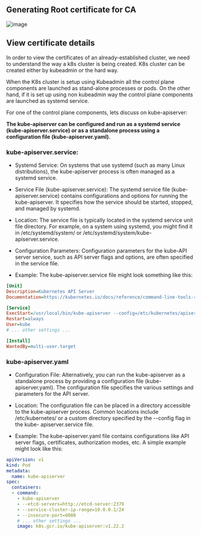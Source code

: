 ## Generating Root certificate for CA

![image](https://github.com/MeSabya/Kubernetes/assets/33947539/4d2718f3-bd99-4703-865e-c6a4a80a4928)


## View certificate details 
In order to view the certificates of an already-established cluster, we need to understand the way a k8s cluster is being created. 
K8s cluster can be created either by kubeadmin or the hard way. 

When the K8s cluster is setup using Kubeadmin all the control plane components are launched as stand-alone processes or pods. 
On the other hand, if it is set up using non kubeadmin way the control plane components are launched as systemd service.

For one of the control plane components, lets discuss on kube-apiserver:

**The kube-apiserver can be configured and run as a systemd service (kube-apiserver.service) or as a standalone process using a configuration file (kube-apiserver.yaml).**


### kube-apiserver.service:

- Systemd Service: On systems that use systemd (such as many Linux distributions), the kube-apiserver process is often managed as a systemd service.

- Service File (kube-apiserver.service): The systemd service file (kube-apiserver.service) contains configurations and options for running the kube-apiserver. It specifies how the service should be started, stopped, and
  managed by systemd.

- Location: The service file is typically located in the systemd service unit file directory. For example, on a system using systemd, you might find it in /etc/systemd/system/ or /etc/systemd/system/kube-apiserver.service.

- Configuration Parameters: Configuration parameters for the kube-API server service, such as API server flags and options, are often specified in the service file.

- Example: The kube-apiserver.service file might look something like this:

```ini
[Unit]
Description=Kubernetes API Server
Documentation=https://kubernetes.io/docs/reference/command-line-tools-reference/kube-apiserver/

[Service]
ExecStart=/usr/local/bin/kube-apiserver --config=/etc/kubernetes/apiserver.yaml
Restart=always
User=kube
# ... other settings ...

[Install]
WantedBy=multi-user.target
```

### kube-apiserver.yaml

- Configuration File: Alternatively, you can run the kube-apiserver as a standalone process by providing a configuration file (kube-apiserver.yaml). The configuration file specifies the various settings and parameters for 
  the API server.

- Location: The configuration file can be placed in a directory accessible to the kube-apiserver process. Common locations include /etc/kubernetes/ or a custom directory specified by the --config flag in the kube-
  apiserver.service file.

- Example: The kube-apiserver.yaml file contains configurations like API server flags, certificates, authorization modes, etc. A simple example might look like this:

```yaml
apiVersion: v1
kind: Pod
metadata:
  name: kube-apiserver
spec:
  containers:
  - command:
    - kube-apiserver
    - --etcd-servers=http://etcd-server:2379
    - --service-cluster-ip-range=10.0.0.1/24
    - --insecure-port=8080
    # ... other settings ...
    image: k8s.gcr.io/kube-apiserver:v1.22.2
```


  





